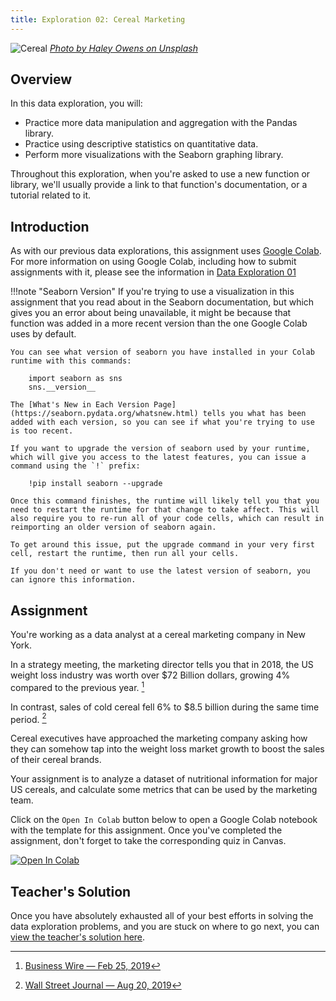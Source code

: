 ```yaml
---
title: Exploration 02: Cereal Marketing
---
```


![Cereal]({{URLROOT}}/shared/img/cereal.jpg)
*[Photo by Haley Owens on Unsplash](https://unsplash.com/photos/QdwrSyJV3_4)*

## Overview

In this data exploration, you will:

* Practice more data manipulation and aggregation with the Pandas library.
* Practice using descriptive statistics on quantitative data.
* Perform more visualizations with the Seaborn graphing library.

Throughout this exploration, when you're asked to use a new function or library, we'll usually provide a link to that function's documentation, or a tutorial related to it.

## Introduction

As with our previous data explorations, this assignment uses [Google Colab](http://colab.research.google.com). For more information on using Google Colab, including how to submit assignments with it, please see the information in [Data Exploration 01](./exploration-01.html) 

!!!note "Seaborn Version"
	If you're trying to use a visualization in this assignment that you read about in the Seaborn documentation, but which gives you an error about being unavailable, it might be because that function was added in a more recent version than the one Google Colab uses by default.

	You can see what version of seaborn you have installed in your Colab runtime with this commands:

		import seaborn as sns
		sns.__version__

	The [What's New in Each Version Page](https://seaborn.pydata.org/whatsnew.html) tells you what has been added with each version, so you can see if what you're trying to use is too recent.

	If you want to upgrade the version of seaborn used by your runtime, which will give you access to the latest features, you can issue a command using the `!` prefix:

		!pip install seaborn --upgrade

	Once this command finishes, the runtime will likely tell you that you need to restart the runtime for that change to take affect. This will also require you to re-run all of your code cells, which can result in reimporting an older version of seaborn again. 

	To get around this issue, put the upgrade command in your very first cell, restart the runtime, then run all your cells. 

	If you don't need or want to use the latest version of seaborn, you can ignore this information.

## Assignment

You're working as a data analyst at a cereal marketing company in New York. 

In a strategy meeting, the marketing director tells you that in 2018, the US weight loss industry was worth over $72 Billion dollars, growing 4% compared to the previous year. [^1] 

In contrast, sales of cold cereal fell 6% to $8.5 billion during the same time period. [^2]

Cereal executives have approached the marketing company asking how they can somehow tap into the weight loss market growth to boost the sales of their cereal brands.

Your assignment is to analyze a dataset of nutritional information for major US cereals, and calculate some metrics that can be used by the marketing team.

Click on the `Open In Colab` button below to open a Google Colab notebook with the template for this assignment. Once you've completed the assignment, don't forget to take the corresponding quiz in Canvas. 

[![Open In Colab](https://colab.research.google.com/assets/colab-badge.svg)](https://colab.research.google.com/github/byui-cse/cse450-course/blob/master/notebooks/Exploration_02.ipynb)

## Teacher's Solution

Once you have absolutely exhausted all of your best efforts in solving the data exploration problems, and you are stuck on where to go next, you can [view the teacher's solution here](https://github.com/byui-cse/cse450-course/blob/master/notebooks/Exploration_02_Solved.ipynb).


[^1]: [Business Wire — Feb 25, 2019](https://www.businesswire.com/news/home/20190225005455/en/72-Billion-Weight-Loss-Diet-Control-Market)

[^2]: [Wall Street Journal — Aug 20, 2019](https://www.wsj.com/articles/cereal-makers-try-again-to-jump-start-stale-sales-11566293404)
